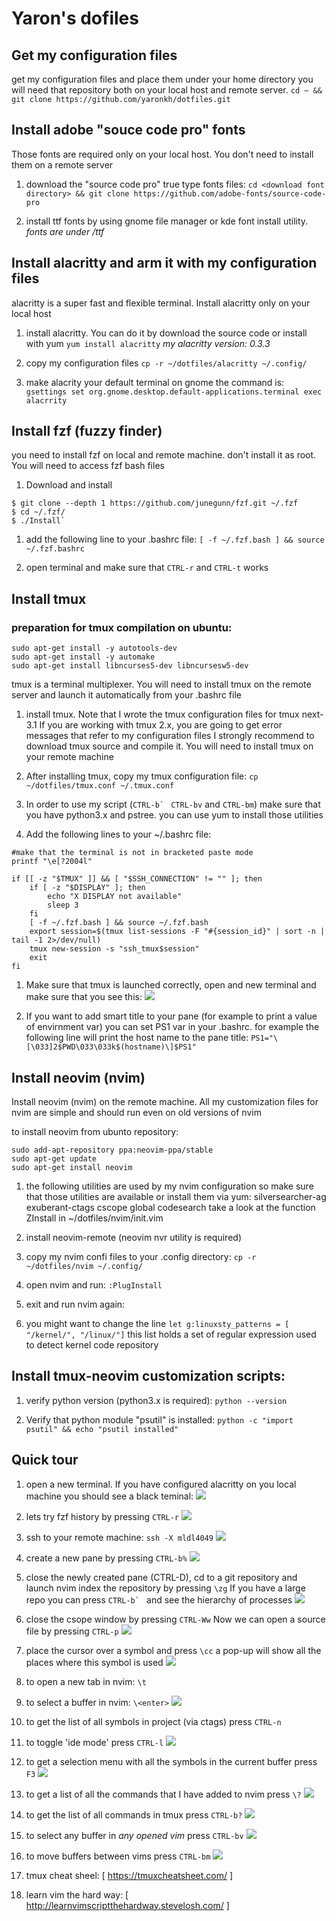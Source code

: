 # Yaron's dofiles

## Get my configuration files
get my configuration files and place them under your home directory
you will need that repository both on your local host and remote server.
`cd ~ && git clone https://github.com/yaronkh/dotfiles.git`

## Install adobe "souce code pro" fonts
Those fonts are required only on your local host. You don't need to install them on a remote server

1. download the "source code pro" true type fonts files:
 `cd <download font directory> && git clone https://github.com/adobe-fonts/source-code-pro`

1. install ttf fonts by using gnome file manager or kde font install utility.
 *fonts are under <download font directory>/ttf*

## Install alacritty and arm it with my configuration files
alacritty is a super fast and flexible terminal.
Install alacritty only on your local host

1. install alacritty. You can do it by download the source code or install with yum
 `yum install alacritty`
 *my alacritty version: 0.3.3*

1.  copy my configuration files
`cp -r ~/dotfiles/alacritty ~/.config/`

1. make alacrity your default terminal on gnome the command is:
`gsettings set org.gnome.desktop.default-applications.terminal exec alacrrity`

## Install fzf (fuzzy finder)
you need to install fzf on local and remote machine.
don't install it as root. You will need to access fzf bash files

1. Download and install
```
$ git clone --depth 1 https://github.com/junegunn/fzf.git ~/.fzf
$ cd ~/.fzf/
$ ./Install`
```

1. add the following line to your .bashrc file:
 `[ -f ~/.fzf.bash ] && source ~/.fzf.bashrc`

1. open terminal and make sure that `CTRL-r` and `CTRL-t` works

## Install tmux

### preparation for tmux compilation on ubuntu:
```
sudo apt-get install -y autotools-dev
sudo apt-get install -y automake
sudo apt-get install libncurses5-dev libncursesw5-dev
```

tmux is a terminal multiplexer.
You will need to install tmux on the remote server and launch it automatically from
your .bashrc file


1. install tmux. Note that I wrote the tmux configuration files for tmux next-3.1
If you are working with tmux 2.x, you are going to get error messages that refer to my configuration files
I strongly recommend to download tmux source and compile it.
You will need to install tmux on your remote machine

1. After installing tmux, copy my tmux configuration file:
 `cp ~/dotfiles/tmux.conf ~/.tmux.conf`

1. In order to use my script (``CTRL-b` `` `CTRL-bv` and `CTRL-bm`) make sure that you have python3.x and pstree.
 you can use yum to install those utilities

1. Add the following lines to your  ~/.bashrc file:
```
#make that the terminal is not in bracketed paste mode
printf "\e[?2004l"

if [[ -z "$TMUX" ]] && [ "$SSH_CONNECTION" != "" ]; then
    if [ -z "$DISPLAY" ]; then
        echo "X DISPLAY not available"
        sleep 3
    fi
    [ -f ~/.fzf.bash ] && source ~/.fzf.bash
    export session=$(tmux list-sessions -F "#{session_id}" | sort -n | tail -1 2>/dev/null)
    tmux new-session -s "ssh_tmux$session"
    exit
fi
```

1. Make sure that tmux is launched correctly, open and new terminal
and make sure that you see this:
![](tmux-home.png)

1. If you want to add smart title to your pane (for example to print a value of envirnment var)
you can set PS1 var in your .bashrc.
for example the following line will print the host name to the pane title:
`PS1="\[\033]2$PWD\033\033k$(hostname)\]$PS1"`

## Install neovim (nvim)
Install neovim (nvim) on the remote machine.
All my customization files for nvim are simple and should run even on old versions of nvim

to install neovim from ubunto repository:
```
sudo add-apt-repository ppa:neovim-ppa/stable
sudo apt-get update
sudo apt-get install neovim
```

1. the following utilities are used by my nvim configuration so make sure that
those utilities are available or install them via yum:
 silversearcher-ag exuberant-ctags cscope global codesearch
 take a look at the function ZInstall in ~/dotfiles/nvim/init.vim

1. install neovim-remote (neovim nvr utility is required)

1. copy my nvim  confi files to your .config directory:
`cp -r ~/dotfiles/nvim ~/.config/`

1. open nvim and run:
`:PlugInstall`

1. exit and run nvim again:

1. you might want to change the line
`let g:linuxsty_patterns = [ "/kernel/", "/linux/"]`
this list holds a set of regular expression used to detect kernel code repository

## Install tmux-neovim customization scripts:

1. verify python version (python3.x is required):
`python --version`

1. Verify that python module "psutil" is installed:
`python -c "import psutil" && echo "psutil installed"`

## Quick tour

1. open a new terminal. If you have configured alacritty on you local machine
you should see a black teminal:
![](basic-allacritty.png)

1. lets try fzf history by pressing `CTRL-r`
![](ctrl1.png)

1. ssh to your remote machine:
`ssh -X mldl4049`
![](tmux-home.png)

1. create a new pane by pressing `CTRL-b%`
![](new-pane.png)

1. close the newly created pane (CTRL-D), cd to a git repository and launch nvim
   index the repository by pressing `\zg`
   If you have a large repo you can press ``CTRL-b` `` and see the hierarchy of processes
![](nvim-indexing.png)

1. close the csope window by pressing `CTRL-Ww`
Now we can open a source file by pressing `CTRL-p`
![](nvim-sel-file.png)

1. place the cursor over a symbol and press `\cc`
 a pop-up will show all the places where this symbol is used
![](where-used.png)

1. to open a new tab in nvim: `\t`

1. to select a buffer in nvim: `\<enter>`
![](nvim-sel-buffer.png)

1. to get the list of all symbols in project (via ctags) press `CTRL-n`

1. to toggle 'ide mode' press `CTRL-l`
![](nvim-ide-mode.png)

1. to get a selection menu with all the symbols in the current buffer press `F3`
![](F3.png)

1. to get a list of all the commands that I have added to nvim press `\?`
![](nvim-help.png)

1. to get the list of all commands in tmux press `CTRL-b?`
![](tmux-help.png)

1. to select any buffer in *any opened vim* press `CTRL-bv`
![](nvim-selector.png)

1. to move buffers between vims press `CTRL-bm`
![](nvim-move-buffer.png)

 1. tmux cheat sheel: [ https://tmuxcheatsheet.com/ ]

 1. learn vim the hard way: [ http://learnvimscriptthehardway.stevelosh.com/ ]
